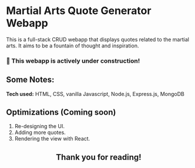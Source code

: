 # Martial Arts Quote Generator Webapp
This is a full-stack CRUD webapp that displays quotes related to the martial arts. It aims to be a fountain of thought and inspiration. 

### :construction: This webapp is actively under construction! ###

## Some Notes:

**Tech used:**  HTML, CSS, vanilla Javascript, Node.js, Express.js, MongoDB

## Optimizations (Coming soon)

1. Re-designing the UI.
2. Adding more quotes. 
3. Rendering the view with React. 


<h2 align="center">Thank you for reading!</h2>
